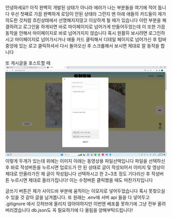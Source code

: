 안녕하세요!!
아직 완벽히 개발된 상태가 아니라 에러가 나는 부분들을 여기에 적어 둡니다
우선 첫째로 가끔 완벽하게 로딩이 안된 상태라 그런지 맨 아래 애들의 카드들이 제가 의도한 것처럼
흐린상태에서 선명해지지않고 이상하게 될 때가 있습니다 이런 부분을 해결하려고 로그인을 하게되면
바로 마이페이지로 넘어가게 만들어두었는데 이 또한 가끔 동작을 안해서 마이페이지로 바로 넘어가지지 않습니다
혹시 원활히 보시려면 로그인하시고 마이페이지로 넘어가시거나 애들 카드 클릭해서 디테일 페이지로 넘어가신 후
탑바 중앙에 있는 로고 클릭하셔서 다시 돌아오신 후 스크롤해서 보시면 제대로 잘 동작을 합니다

또 게시글을 포스트할 때
![Alt text](image.png)
이렇게 두개가 있는데 위에는 이미지 아래는 동영상용 파일선택입니다
파일을 선택하신 후 바로 작성버튼을 누르시면 업로드가 안 된 상태로 글이 작성되어서
이미지 및 영상이 제대로 안올라가진 채 글이 작성됩니다 선택하시고 한 2~3초 정도 기다리신 후
작성버튼 누르시면 제대로 올라가집니다! 이는 수정버튼 클릭했을 때도 마찬가지입니다

글쓰기 버튼은 제가 사이드바 부분에 움직이는 이모지로 넣어두었습니다 혹시 못찾으실 수 있을 것 같아
글을 남겨봅니다. 또 원래는 .env에 서버 api 들을 다 넣어두고 .gitignore 에서 깃허브에 올리지 않아야하지만
이번엔 배포를 못하기에 그냥 전부 올려버리겠습니다 db.json도 꼭 필요하기에 다 올림을 양해부탁드립니다!
